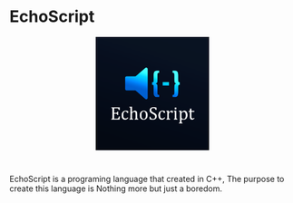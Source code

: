 # EchoScript
<div align="center">
  <img src="logo.png"width="200" height="200">
</div>

#
EchoScript is a programing language that created in C++, The purpose to create this language is Nothing more but just a boredom.
